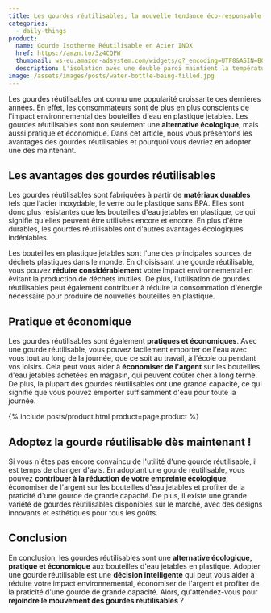 ```yaml
---
title: Les gourdes réutilisables, la nouvelle tendance éco-responsable à adopter !
categories:
  - daily-things
product:
  name: Gourde Isotherme Réutilisable en Acier INOX
  href: https://amzn.to/3z4CQPW
  thumbnail: ws-eu.amazon-adsystem.com/widgets/q?_encoding=UTF8&ASIN=B07N96GBW6&Format=_SL160_&ID=AsinImage&MarketPlace=FR&ServiceVersion=20070822&WS=1&tag=d9beud07-21&language=fr_FR
  description: L'isolation avec une double paroi maintient la température à l'intérieur de la bouteille peu importe la température extérieure. Maintient la température pour profiter de boissons fraîches jusqu'à 24 heures et chaudes jusqu'à 12 heures.
image: /assets/images/posts/water-bottle-being-filled.jpg
---
```


Les gourdes réutilisables ont connu une popularité croissante ces dernières années. En effet, les consommateurs sont de plus en plus conscients de l'impact environnemental des bouteilles d'eau en plastique jetables. Les gourdes réutilisables sont non seulement une **alternative écologique**, mais aussi pratique et économique. Dans cet article, nous vous présentons les avantages des gourdes réutilisables et pourquoi vous devriez en adopter une dès maintenant.

## Les avantages des gourdes réutilisables

Les gourdes réutilisables sont fabriquées à partir de **matériaux durables** tels que l'acier inoxydable, le verre ou le plastique sans BPA. Elles sont donc plus résistantes que les bouteilles d'eau jetables en plastique, ce qui signifie qu'elles peuvent être utilisées encore et encore. En plus d'être durables, les gourdes réutilisables ont d'autres avantages écologiques indéniables.

Les bouteilles en plastique jetables sont l'une des principales sources de déchets plastiques dans le monde. En choisissant une gourde réutilisable, vous pouvez **réduire considérablement** votre impact environnemental en évitant la production de déchets inutiles. De plus, l'utilisation de gourdes réutilisables peut également contribuer à réduire la consommation d'énergie nécessaire pour produire de nouvelles bouteilles en plastique.

## Pratique et économique

Les gourdes réutilisables sont également **pratiques et économiques**. Avec une gourde réutilisable, vous pouvez facilement emporter de l'eau avec vous tout au long de la journée, que ce soit au travail, à l'école ou pendant vos loisirs. Cela peut vous aider à **économiser de l'argent** sur les bouteilles d'eau jetables achetées en magasin, qui peuvent coûter cher à long terme. De plus, la plupart des gourdes réutilisables ont une grande capacité, ce qui signifie que vous pouvez emporter suffisamment d'eau pour toute la journée.

{% include posts/product.html product=page.product %}

## Adoptez la gourde réutilisable dès maintenant !

Si vous n'êtes pas encore convaincu de l'utilité d'une gourde réutilisable, il est temps de changer d'avis. En adoptant une gourde réutilisable, vous pouvez **contribuer à la réduction de votre empreinte écologique**, économiser de l'argent sur les bouteilles d'eau jetables et profiter de la praticité d'une gourde de grande capacité. De plus, il existe une grande variété de gourdes réutilisables disponibles sur le marché, avec des designs innovants et esthétiques pour tous les goûts.

## Conclusion

En conclusion, les gourdes réutilisables sont une **alternative écologique, pratique et économique** aux bouteilles d'eau jetables en plastique. Adopter une gourde réutilisable est une **décision intelligente** qui peut vous aider à réduire votre impact environnemental, économiser de l'argent et profiter de la praticité d'une gourde de grande capacité. Alors, qu'attendez-vous pour **rejoindre le mouvement des gourdes réutilisables** ?
